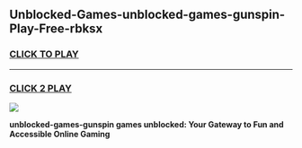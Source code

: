 
## Unblocked-Games-unblocked-games-gunspin-Play-Free-rbksx
<h3>
<a href="https://premium76.site?title=unblocked-games-gunspin&ref=17A">CLICK TO PLAY</a></h3>
<hr>

<h3>
<a href="https://premium76.site?title=unblocked-games-gunspin&ref=17A">CLICK 2 PLAY</a>
  
</h3>

<a href="https://premium76.site?title=unblocked-games-gunspin&ref=17A"><img src="https://clearcache.store/games.png"></a>


**unblocked-games-gunspin games unblocked: Your Gateway to Fun and Accessible Online Gaming**

